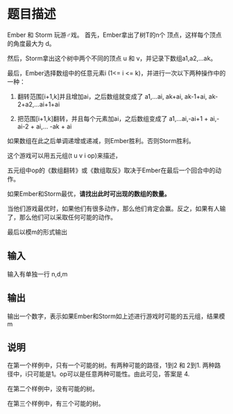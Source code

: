 # 题目描述

Ember 和 Storm 玩游♂戏。
首先，Ember拿出了树T的n个 顶点，这样每个顶点的角度最大为 d。

然后，Storm拿出这个树中两个不同的顶点 u 和 v，并记录下数组a1,a2,...ak。

最后，Ember选择数组中的任意元素i (1<= i <= k)，并进行一次以下两种操作中的一种：

1. 翻转范围[i+1,k]并且增加ai，之后数组就变成了 a1,...ai, ak+ai, ak-1+ai, ak-2+a2,...ai+1+ai

2. 把范围[i+1,k]翻转，并且每个元素加ai，之后数组变成了 a1,...ai,-ai+1 + ai,-ai-2 + ai,... -ak + ai

如果数组在此之后单调递增或递减，则Ember胜利。否则Storm胜利。

这个游戏可以用五元组(t u v i op)来描述，

五元组中op的《数组翻转》或《数组取反》取决于Ember在最后一个回合中的动作。

如果Ember和Storm最优，**请找出此时可出现的数组的数量。**

当他们游戏最优时，如果他们有很多动作，那么他们肯定会赢。反之，如果有人输了，那么他们可以采取任何可能的动作。

最后以模m的形式输出

## 输入

输入有单独一行 n,d,m

## 输出

输出一个数字，表示如果Ember和Storm如上述进行游戏时可能的五元组，结果模m

## 说明

在第一个样例中，只有一个可能的树。有两种可能的路径，1到2 和 2到1. 两种路径中，i只可能是1。op可以是任意两种可能性。由此可见，答案是 4.

在第二个样例中，没有可能的树。

在第三个样例中，有三个可能的树。